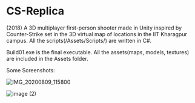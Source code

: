 # CS-Replica
(2018)
A 3D multiplayer first-person shooter made in Unity inspired by Counter-Strike set in the 3D virtual map of locations in the IIT Kharagpur campus.
All the scripts(/Assets/Scripts/) are written in C#.

Build01.exe is the final executable.
All the assets(maps, models, textures) are included in the Assets folder.

Some Screenshots:

![IMG_20200809_115800](https://user-images.githubusercontent.com/70739804/147410646-5ea40806-431d-45f4-943b-da72ba65908c.jpg)

![image (2)](https://user-images.githubusercontent.com/70739804/147410684-8fe169d0-a5ff-4924-8d42-afce724e644e.png)


